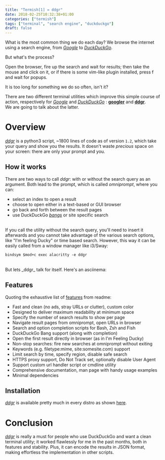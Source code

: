 ```yaml
---
title: "Termish[1] = ddgr"
date: 2018-02-25T10:32:38+01:00
categories: ["termish"]
tags: ["terminal", "search engine", "duckduckgo"]
draft: false
---
```


What is the most common thing we do each day? We browse the internet using a search engine, from _[Google]_ to _[DuckDuckGo]_.

But what's the process?

Open the browser, fire up the search and wait for results; then take the mouse and click on it, or if there is some vim-like plugin installed, press f and wait for popups.

It is too long for something we do so often, isn't it?

There are two different terminal utilities which improve this simple course of action, respectively for _[Google]_ and _[DuckDuckGo]_ : **[googler]** and **[ddgr]**. </br> We are going to talk about the latter.

# Overview

_[ddgr]_ is a python3 script, ~1800 lines of code as of version `1.2`, which take your query and show you the results. It doesn't waste _precious_ space on your screen: there are only your prompt and you.

## How it works

There are two ways to call _ddgr_: with or without the search query as an argument. Both lead to the prompt, which is called _omniprompt_, where you can:

- select an index to open a result
- choose to open either in a text-based or GUI browser
- go back and forth between the result pages
- use DuckDuckGo _[bangs]_ or site specific search

</br>
If you call the utility without the search query, you'll need to insert it afterwards and you cannot take advantage of the various search options, like "I'm feeling Ducky" or time based search. However, this way it can be easily called from a window manager like i3/Sway:

~~~i3
bindsym $mod+c exec alacritty -e ddgr
~~~

</br>
But lets _ddgr_ talk for itself. Here's an asciinema:

<script src="https://asciinema.org/a/151849.js" id="asciicast-151849" async></script>

## Features

Quoting the exhaustive list of [features] from readme:

- Fast and clean (no ads, stray URLs or clutter), custom color
- Designed to deliver maximum readability at minimum space
- Specify the number of search results to show per page
- Navigate result pages from omniprompt, open URLs in browser
- Search and option completion scripts for Bash, Zsh and Fish
- DuckDuckGo Bang support (along with completion)
- Open the first result directly in browser (as in I'm Feeling Ducky)
- Non-stop searches: fire new searches at omniprompt without exiting
- Keywords (e.g. filetype:mime, site:somesite.com) support
- Limit search by time, specify region, disable safe search
- HTTPS proxy support, Do Not Track set, optionally disable User Agent
- Support custom url handler script or cmdline utility
- Comprehensive documentation, man page with handy usage examples
- Minimal dependencies


## Installation

_[ddgr]_ is available pretty much in every distro as shown [here][1].

# Conclusion

_[ddgr]_ is really a must for people who use DuckDuckGo and want a clean terminal utility; it worked flawlessly for me in the past months, both in features and stability. Plus, it can encode the results in JSON format, making effortless the implementation in other scripts.

[Google]: https://google.com
[DuckDuckGo]: https://duckduckgo.com
[googler]: https://github.com/jarun/googler
[ddgr]: https://github.com/jarun/ddgr
[Jarun]: https://github.com/jarun
[bangs]: https://duckduckgo.com/bang
[features]: https://github.com/jarun/ddgr#features
[1]: https://github.com/jarun/ddgr#from-a-package-manager
